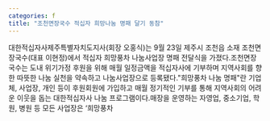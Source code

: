 ```yaml
---
categories: f
title: "조천면장국수 적십자 희망나눔 명패 달기 동참"
---
```

대한적십자사제주특별자치도지사(회장 오홍식)는 9월 23일 제주시 조천읍 소재 조천면장국수(대표 이현정)에서 적십자 희망풍차 나눔사업장 명패 전달식을 가졌다.조천면장국수는 도내 위기가정 후원을 위해 매월 일정금액을 적십자사에 기부하며 지역사회를 향한 따뜻한 나눔 실천을 약속하고 나눔사업장으로 등록됐다."희망풍차 나눔 명패"란 기업체, 사업장, 개인 등이 후원회원에 가입하고 매월 정기적인 기부를 통해 지역사회의 어려운 이웃을 돕는 대한적십자사 나눔 프로그램이다.매장을 운영하는 자영업, 중소기업, 학원, 병원 등 모든 사업장은 ‘희망풍차